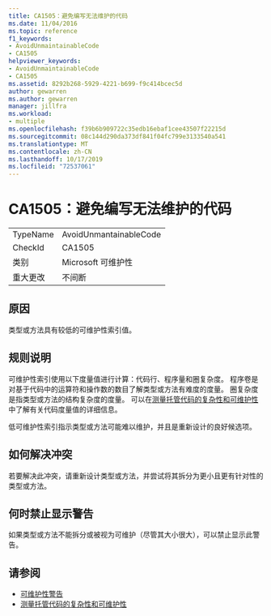```yaml
---
title: CA1505：避免编写无法维护的代码
ms.date: 11/04/2016
ms.topic: reference
f1_keywords:
- AvoidUnmaintainableCode
- CA1505
helpviewer_keywords:
- AvoidUnmaintainableCode
- CA1505
ms.assetid: 8292b268-5929-4221-b699-f9c414bcec5d
author: gewarren
ms.author: gewarren
manager: jillfra
ms.workload:
- multiple
ms.openlocfilehash: f39b6b909722c35edb16ebaf1cee43507f22215d
ms.sourcegitcommit: 08c144d290da373df841f04fc799e3133540a541
ms.translationtype: MT
ms.contentlocale: zh-CN
ms.lasthandoff: 10/17/2019
ms.locfileid: "72537061"
---
```

# <a name="ca1505-avoid-unmaintainable-code"></a>CA1505：避免编写无法维护的代码

|||
|-|-|
|TypeName|AvoidUnmantainableCode|
|CheckId|CA1505|
|类别|Microsoft 可维护性|
|重大更改|不间断|

## <a name="cause"></a>原因

类型或方法具有较低的可维护性索引值。

## <a name="rule-description"></a>规则说明

可维护性索引使用以下度量值进行计算：代码行、程序量和圈复杂度。 程序卷是对基于代码中的运算符和操作数的数目了解类型或方法有难度的度量。 圈复杂度是指类型或方法的结构复杂度的度量。 可以在[测量托管代码的复杂性和可维护性](../code-quality/code-metrics-values.md)中了解有关代码度量值的详细信息。

低可维护性索引指示类型或方法可能难以维护，并且是重新设计的良好候选项。

## <a name="how-to-fix-violations"></a>如何解决冲突

若要解决此冲突，请重新设计类型或方法，并尝试将其拆分为更小且更有针对性的类型或方法。

## <a name="when-to-suppress-warnings"></a>何时禁止显示警告

如果类型或方法不能拆分或被视为可维护（尽管其大小很大），可以禁止显示此警告。

## <a name="see-also"></a>请参阅

- [可维护性警告](../code-quality/maintainability-warnings.md)
- [测量托管代码的复杂性和可维护性](../code-quality/code-metrics-values.md)
